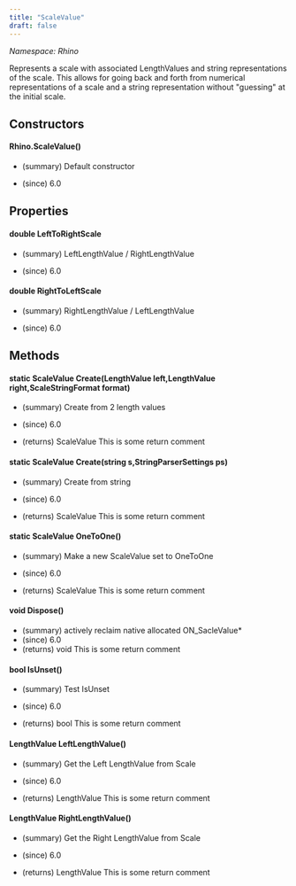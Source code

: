 ```yaml
---
title: "ScaleValue"
draft: false
---
```


*Namespace: Rhino*

   Represents a scale with associated LengthValues and string representations
   of the scale. This allows for going back and forth from numerical
   representations of a scale and a string representation without "guessing"
   at the initial scale.
   
## Constructors
#### Rhino.ScaleValue()
- (summary) 
     Default constructor
     
- (since) 6.0
## Properties
#### double LeftToRightScale
- (summary) 
     LeftLengthValue / RightLengthValue
     
- (since) 6.0
#### double RightToLeftScale
- (summary) 
     RightLengthValue / LeftLengthValue
     
- (since) 6.0
## Methods
#### static ScaleValue Create(LengthValue left,LengthValue right,ScaleStringFormat format)
- (summary) 
     Create from 2 length values
     
- (since) 6.0
- (returns) ScaleValue This is some return comment
#### static ScaleValue Create(string s,StringParserSettings ps)
- (summary) 
     Create from string
     
- (since) 6.0
- (returns) ScaleValue This is some return comment
#### static ScaleValue OneToOne()
- (summary) 
     Make a new ScaleValue set to OneToOne
     
- (since) 6.0
- (returns) ScaleValue This is some return comment
#### void Dispose()
- (summary) actively reclaim native allocated ON_SacleValue*
- (since) 6.0
- (returns) void This is some return comment
#### bool IsUnset()
- (summary) 
     Test IsUnset
     
- (since) 6.0
- (returns) bool This is some return comment
#### LengthValue LeftLengthValue()
- (summary) 
     Get the Left LengthValue from Scale
     
- (since) 6.0
- (returns) LengthValue This is some return comment
#### LengthValue RightLengthValue()
- (summary) 
     Get the Right LengthValue from Scale
     
- (since) 6.0
- (returns) LengthValue This is some return comment
